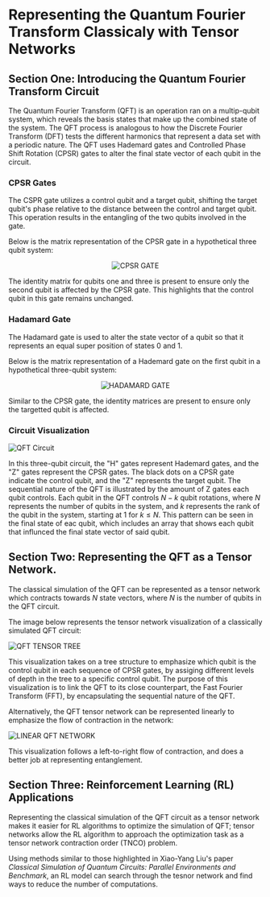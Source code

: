 # Representing the Quantum Fourier Transform Classicaly with Tensor Networks

## Section One: Introducing the Quantum Fourier Transform Circuit

The Quantum Fourier Transform (QFT) is an operation ran on a multip-qubit system, which reveals the basis states that make up the combined state of the system. The QFT process is analogous to how the Discrete Fourier Transform (DFT) tests the different harmonics that represent a data set with a periodic nature. The QFT uses Hademard gates and Controlled Phase Shift Rotation (CPSR) gates to alter the final state vector of each qubit in the circuit. 

### CPSR Gates
The CSPR gate utilizes a control qubit and a target qubit, shifting the target qubit's phase relative to the distance between the control and target qubit. This operation results in the entangling of the two qubits involved in the gate.

Below is the matrix representation of the CPSR gate in a hypothetical three qubit system: <br>
<div align="center">

![CPSR GATE](https://github.com/RPIQuantumComputing/RLForQuantumCircuits/blob/QFT_Intro_branch/QFT_Intro_Folder/Screenshot%202024-03-01%20145625.png?raw=true)
<br>

</div>
The identity matrix for qubits one and three is present to ensure only the second qubit is affected by the CPSR gate. This highlights that the control qubit in this gate remains unchanged. 

### Hadamard Gate
The Hadamard gate is used to alter the state vector of a qubit so that it represents an equal super position of states 0 and 1. 

Below is the matrix representation of a Hademard gate on the first qubit in a hypothetical three-qubit system:<br>
<div align="center">

![HADAMARD GATE](https://github.com/RPIQuantumComputing/RLForQuantumCircuits/blob/QFT_Intro_branch/QFT_Intro_Folder/Screenshot%202024-03-01%20145744.png?raw=true)

</div>
Similar to the CPSR gate, the identity matrices are present to ensure only the targetted qubit is affected.

### Circuit Visualization
![QFT Circuit](https://github.com/RPIQuantumComputing/RLForQuantumCircuits/blob/QFT_Intro_branch/QFT_Intro_Folder/QFT%20CIcuit.jpg?raw=true)

In this three-qubit circuit, the "H" gates represent Hademard gates, and the "Z" gates represent the CPSR gates. The black dots on a CPSR gate indicate the control qubit, and the "Z" represents the target qubit. The sequential nature of the QFT is illustrated by the amount of Z gates each qubit controls. Each qubit in the QFT controls $N-k$ qubit rotations, where $N$ represents the number of qubits in the system, and $k$ represents the rank of the qubit in the system, starting at 1 for $k \leq N$. This pattern can be seen in the final state of eac qubit, which includes an array that shows each qubit that influnced the final state vector of said qubit. 

## Section Two: Representing the QFT as a Tensor Network. 

The classical simulation of the QFT can be represented as a tensor network which contracts towards $N$ state vectors, where $N$ is the number of qubits in the QFT circuit. 

The image below represents the tensor network visualization of a classically simulated QFT circuit:

![QFT TENSOR TREE](https://github.com/RPIQuantumComputing/RLForQuantumCircuits/blob/QFT_Intro_branch/QFT_Intro_Folder/QFT%20TENSOR%20TREE.jpg?raw=true)

This visualization takes on a tree structure to emphasize which qubit is the control qubit in each sequence of CPSR gates, by assiging different levels of depth in the tree to a specific control qubit. The purpose of this visualization is to link the QFT to its close counterpart, the Fast Fourier Transform (FFT), by encapsulating the sequential nature of the QFT. 

Alternatively, the QFT tensor network can be represented linearly to emphasize the flow of contraction in the network:

![LINEAR QFT NETWORK](https://github.com/RPIQuantumComputing/RLForQuantumCircuits/blob/QFT_Intro_branch/QFT_Intro_Folder/QFT%20TENSOR%20NETWORK%20TWO.jpg?raw=true)

This visualization follows a left-to-right flow of contraction, and does a better job at representing entanglement. 

## Section Three: Reinforcement Learning (RL) Applications
Representing the classical simulation of the QFT circuit as a tensor network makes it easier for RL algorithms to optimize the simulation of QFT; tensor networks allow the RL algorithm to approach the optimization task as a tensor network contraction order (TNCO) problem. 

Using methods similar to those highlighted in Xiao-Yang Liu's paper *Classical Simulation of Quantum Circuits: Parallel Environments and Benchmark*, an RL model can search through the tesnor network and find ways to reduce the number of computations. 